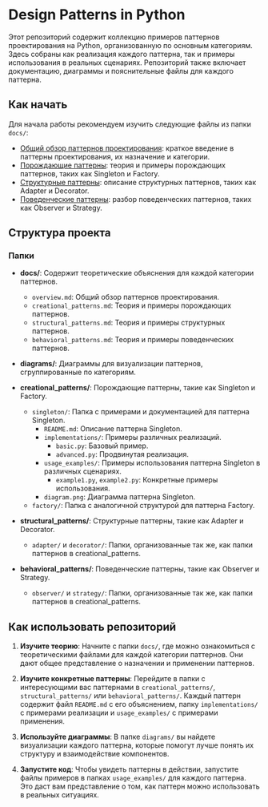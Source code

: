 # Design Patterns in Python

Этот репозиторий содержит коллекцию примеров паттернов проектирования на Python, организованную по основным категориям. Здесь собраны как реализация каждого паттерна, так и примеры использования в реальных сценариях. Репозиторий также включает документацию, диаграммы и пояснительные файлы для каждого паттерна.

## Как начать

Для начала работы рекомендуем изучить следующие файлы из папки `docs/`:

- [Общий обзор паттернов проектирования](docs/overview.md): краткое введение в паттерны проектирования, их назначение и категории.
- [Порождающие паттерны](docs/creational_patterns.md): теория и примеры порождающих паттернов, таких как Singleton и Factory.
- [Структурные паттерны](docs/structural_patterns.md): описание структурных паттернов, таких как Adapter и Decorator.
- [Поведенческие паттерны](docs/behavioral_patterns.md): разбор поведенческих паттернов, таких как Observer и Strategy.


## Структура проекта

### Папки
- **docs/**: Содержит теоретические объяснения для каждой категории паттернов.
  - `overview.md`: Общий обзор паттернов проектирования.
  - `creational_patterns.md`: Теория и примеры порождающих паттернов.
  - `structural_patterns.md`: Теория и примеры структурных паттернов.
  - `behavioral_patterns.md`: Теория и примеры поведенческих паттернов.

- **diagrams/**: Диаграммы для визуализации паттернов, сгруппированные по категориям.

- **creational_patterns/**: Порождающие паттерны, такие как Singleton и Factory.
  - `singleton/`: Папка с примерами и документацией для паттерна Singleton.
    - `README.md`: Описание паттерна Singleton.
    - `implementations/`: Примеры различных реализаций.
      - `basic.py`: Базовый пример.
      - `advanced.py`: Продвинутая реализация.
    - `usage_examples/`: Примеры использования паттерна Singleton в различных сценариях.
      - `example1.py`, `example2.py`: Конкретные примеры использования.
    - `diagram.png`: Диаграмма паттерна Singleton.
  - `factory/`: Папка с аналогичной структурой для паттерна Factory.

- **structural_patterns/**: Структурные паттерны, такие как Adapter и Decorator.
  - `adapter/` и `decorator/`: Папки, организованные так же, как папки паттернов в creational_patterns.

- **behavioral_patterns/**: Поведенческие паттерны, такие как Observer и Strategy.
  - `observer/` и `strategy/`: Папки, организованные так же, как папки паттернов в creational_patterns.

## Как использовать репозиторий

1. **Изучите теорию**:
   Начните с папки `docs/`, где можно ознакомиться с теоретическими файлами для каждой категории паттернов. Они дают общее представление о назначении и применении паттернов.

2. **Изучите конкретные паттерны**:
   Перейдите в папки с интересующими вас паттернами в `creational_patterns/`, `structural_patterns/` или `behavioral_patterns/`. Каждый паттерн содержит файл `README.md` с его объяснением, папку `implementations/` с примерами реализации и `usage_examples/` с примерами применения.

3. **Используйте диаграммы**:
   В папке `diagrams/` вы найдете визуализации каждого паттерна, которые помогут лучше понять их структуру и взаимодействие компонентов.

4. **Запустите код**:
   Чтобы увидеть паттерны в действии, запустите файлы примеров в папках `usage_examples/` для каждого паттерна. Это даст вам представление о том, как паттерн можно использовать в реальных ситуациях.

